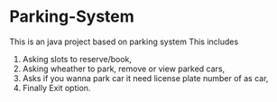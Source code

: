 # Parking-System

This is an java project based on parking system
This includes 
1) Asking slots to reserve/book,
2) Asking wheather to park, remove or view parked cars,
3) Asks if you wanna park car it need license plate number of as car,
4) Finally Exit option.
